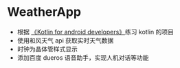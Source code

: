 # WeatherApp
- 根据 [《Kotlin for android developers》](https://wangjiegulu.gitbooks.io/kotlin-for-android-developers-zh/)练习 kotlin 的项目
- 使用和风天气 api 获取实时天气数据
- 时钟为晶体管样式显示
- 添加百度 dueros 语音助手，实现人机对话等功能
